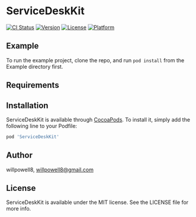 # ServiceDeskKit

[![CI Status](http://img.shields.io/travis/willpowell8/ServiceDeskKit.svg?style=flat)](https://travis-ci.org/willpowell8/ServiceDeskKit)
[![Version](https://img.shields.io/cocoapods/v/ServiceDeskKit.svg?style=flat)](http://cocoapods.org/pods/ServiceDeskKit)
[![License](https://img.shields.io/cocoapods/l/ServiceDeskKit.svg?style=flat)](http://cocoapods.org/pods/ServiceDeskKit)
[![Platform](https://img.shields.io/cocoapods/p/ServiceDeskKit.svg?style=flat)](http://cocoapods.org/pods/ServiceDeskKit)

## Example

To run the example project, clone the repo, and run `pod install` from the Example directory first.

## Requirements

## Installation

ServiceDeskKit is available through [CocoaPods](http://cocoapods.org). To install
it, simply add the following line to your Podfile:

```ruby
pod 'ServiceDeskKit'
```

## Author

willpowell8, willpowell8@gmail.com

## License

ServiceDeskKit is available under the MIT license. See the LICENSE file for more info.
